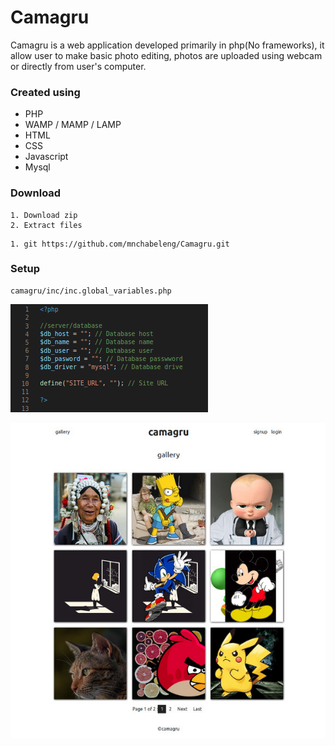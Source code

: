 # Camagru

Camagru is a web application developed primarily in php(No frameworks), it allow  user to make basic photo editing, photos are uploaded using webcam or  directly from user's computer.

### Created using
- PHP
- WAMP / MAMP / LAMP
- HTML
- CSS
- Javascript
- Mysql

### Download

```
1. Download zip
2. Extract files
```

```
1. git https://github.com/mnchabeleng/Camagru.git
```

### Setup

```
camagru/inc/inc.global_variables.php
```

![Camagru Setup](https://raw.githubusercontent.com/mnchabeleng/Camagru/master/screenshots/camagru_settings.png)

![Camagru](https://raw.githubusercontent.com/mnchabeleng/Camagru/master/screenshots/camagru.jpg)